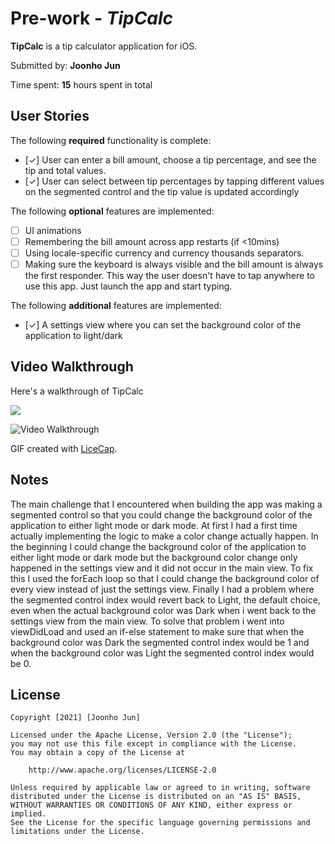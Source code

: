 # Pre-work - *TipCalc*

**TipCalc** is a tip calculator application for iOS.

Submitted by: **Joonho Jun**

Time spent: **15** hours spent in total

## User Stories

The following **required** functionality is complete:

* [✓] User can enter a bill amount, choose a tip percentage, and see the tip and total values.
* [✓] User can select between tip percentages by tapping different values on the segmented control and the tip value is updated accordingly

The following **optional** features are implemented:

* [ ] UI animations
* [ ] Remembering the bill amount across app restarts (if <10mins)
* [ ] Using locale-specific currency and currency thousands separators.
* [ ] Making sure the keyboard is always visible and the bill amount is always the first responder. This way the user doesn't have to tap anywhere to use this app. Just launch the app and start typing.

The following **additional** features are implemented:

- [✓] A settings view where you can set the background color of the application to light/dark

## Video Walkthrough

Here's a walkthrough of TipCalc

![](https://i.imgur.com/TjMlP8Z.gif)



<img src='http://i.imgur.com/link/to/your/gif/file.gif' title='Video Walkthrough' width='' alt='Video Walkthrough' />


GIF created with [LiceCap](http://www.cockos.com/licecap/).

## Notes

The main challenge that I encountered when building the app was making a segmented control so that you could change the background color of the application to either light mode or dark mode. At first I had a first time actually implementing the logic to make a color change actually happen. In the beginning I could change the background color of the application to either light mode or dark mode but the background color change only happened in the settings view and it did not occur in the main view. To fix this I used the forEach loop so that I could change the background color of every view instead of just the settings view. Finally I had a problem where the segmented control index would revert back to Light, the default choice, even when the actual background color was Dark when i went back to the settings view from the main view. To solve that problem i went into viewDidLoad and used an if-else statement to make sure that when the background color was Dark the segmented control index would be 1 and when the background color was Light the segmented control index would be 0.

## License

    Copyright [2021] [Joonho Jun]

    Licensed under the Apache License, Version 2.0 (the "License");
    you may not use this file except in compliance with the License.
    You may obtain a copy of the License at

        http://www.apache.org/licenses/LICENSE-2.0

    Unless required by applicable law or agreed to in writing, software
    distributed under the License is distributed on an "AS IS" BASIS,
    WITHOUT WARRANTIES OR CONDITIONS OF ANY KIND, either express or implied.
    See the License for the specific language governing permissions and
    limitations under the License.
